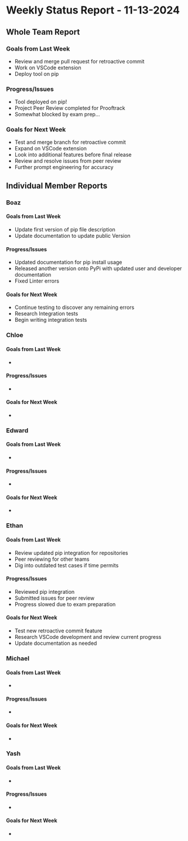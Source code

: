 # Weekly Status Report - 11-13-2024

## Whole Team Report

### Goals from Last Week
- Review and merge pull request for retroactive commit
- Work on VSCode extension
- Deploy tool on pip

### Progress/Issues
- Tool deployed on pip!
- Project Peer Review completed for Prooftrack
- Somewhat blocked by exam prep...

### Goals for Next Week
- Test and merge branch for retroactive commit
- Expand on VSCode extension
- Look into additional features before final release
- Review and resolve issues from peer review
- Further prompt engineering for accuracy

## Individual Member Reports

### Boaz

#### Goals from Last Week
- Update first version of pip file description
- Update documentation to update public Version 

#### Progress/Issues
- Updated documentation for pip install usage
- Released another version onto PyPi with updated user and developer documentation
- Fixed Linter errors

#### Goals for Next Week
- Continue testing to discover any remaining errors
- Research Integration tests 
- Begin writing integration tests

### Chloe

#### Goals from Last Week
- 

#### Progress/Issues
- 

#### Goals for Next Week
- 

### Edward

#### Goals from Last Week
- 

#### Progress/Issues
- 

#### Goals for Next Week
- 

### Ethan

#### Goals from Last Week
- Review updated pip integration for repositories
- Peer reviewing for other teams
- Dig into outdated test cases if time permits 

#### Progress/Issues
- Reviewed pip integration 
- Submitted issues for peer review
- Progress slowed due to exam preparation

#### Goals for Next Week
- Test new retroactive commit feature
- Research VSCode development and review current progress
- Update documentation as needed 

### Michael

#### Goals from Last Week
- 

#### Progress/Issues
- 

#### Goals for Next Week
- 

### Yash

#### Goals from Last Week
- 

#### Progress/Issues
- 

#### Goals for Next Week
- 
